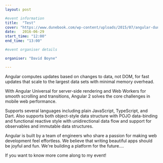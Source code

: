 ```yaml
---
layout: post

#event information
title:  "Test"
cover: "https://www.dunebook.com/wp-content/uploads/2015/07/angular-dunebook.png"
date:   2016-06-29
start_time: "12:00"
end_time: "13:00"

#event organiser details

organiser: "David Boyne"

---
```


Angular computes updates based on changes to data, not DOM, for fast updates that scale to the largest data sets with minimal memory overhead.

With Angular Universal for server-side rendering and Web Workers for smooth scrolling and transitions, Angular 2 solves the core challenges in mobile web performance.

Supports several languages including plain JavaScript, TypeScript, and Dart. Also supports both object-style data structure with POJO data-binding and functional reactive style with unidirectional data flow and support for observables and immutable data structures.

Angular is built by a team of engineers who share a passion for making web development feel effortless. We believe that writing beautiful apps should be joyful and fun. We're building a platform for the future....

If you want to know more come along to my event!
